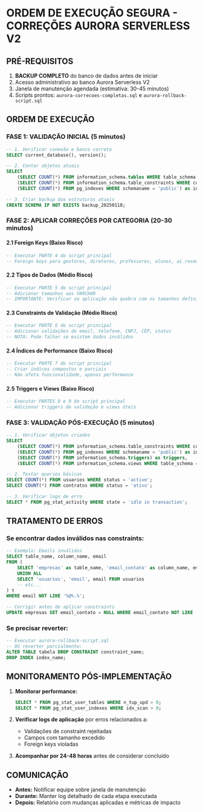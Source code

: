 # ORDEM DE EXECUÇÃO SEGURA - CORREÇÕES AURORA SERVERLESS V2

## PRÉ-REQUISITOS
1. **BACKUP COMPLETO** do banco de dados antes de iniciar
2. Acesso administrativo ao banco Aurora Serverless V2
3. Janela de manutenção agendada (estimativa: 30-45 minutos)
4. Scripts prontos: `aurora-correcoes-completas.sql` e `aurora-rollback-script.sql`

## ORDEM DE EXECUÇÃO

### FASE 1: VALIDAÇÃO INICIAL (5 minutos)
```sql
-- 1. Verificar conexão e banco correto
SELECT current_database(), version();

-- 2. Contar objetos atuais
SELECT 
    (SELECT COUNT(*) FROM information_schema.tables WHERE table_schema = 'public') as tabelas,
    (SELECT COUNT(*) FROM information_schema.table_constraints WHERE constraint_type = 'FOREIGN KEY') as foreign_keys,
    (SELECT COUNT(*) FROM pg_indexes WHERE schemaname = 'public') as indices;

-- 3. Criar backup das estruturas atuais
CREATE SCHEMA IF NOT EXISTS backup_20250118;
```

### FASE 2: APLICAR CORREÇÕES POR CATEGORIA (20-30 minutos)

#### 2.1 Foreign Keys (Baixo Risco)
```sql
-- Executar PARTE 4 do script principal
-- Foreign keys para gestores, diretores, professores, alunos, ai_resource_configs
```

#### 2.2 Tipos de Dados (Médio Risco)
```sql
-- Executar PARTE 5 do script principal
-- Adicionar tamanhos aos VARCHAR
-- IMPORTANTE: Verificar se aplicação não quebra com os tamanhos definidos
```

#### 2.3 Constraints de Validação (Médio Risco)
```sql
-- Executar PARTE 6 do script principal
-- Adicionar validações de email, telefone, CNPJ, CEP, status
-- NOTA: Pode falhar se existem dados inválidos
```

#### 2.4 Índices de Performance (Baixo Risco)
```sql
-- Executar PARTE 7 do script principal
-- Criar índices compostos e parciais
-- Não afeta funcionalidade, apenas performance
```

#### 2.5 Triggers e Views (Baixo Risco)
```sql
-- Executar PARTES 8 e 9 do script principal
-- Adicionar triggers de validação e views úteis
```

### FASE 3: VALIDAÇÃO PÓS-EXECUÇÃO (5 minutos)
```sql
-- 1. Verificar objetos criados
SELECT 
    (SELECT COUNT(*) FROM information_schema.table_constraints WHERE constraint_type = 'FOREIGN KEY') as foreign_keys,
    (SELECT COUNT(*) FROM pg_indexes WHERE schemaname = 'public') as indices,
    (SELECT COUNT(*) FROM information_schema.triggers) as triggers,
    (SELECT COUNT(*) FROM information_schema.views WHERE table_schema = 'public') as views;

-- 2. Testar queries básicas
SELECT COUNT(*) FROM usuarios WHERE status = 'active';
SELECT COUNT(*) FROM contratos WHERE status = 'ativo';

-- 3. Verificar logs de erro
SELECT * FROM pg_stat_activity WHERE state = 'idle in transaction';
```

## TRATAMENTO DE ERROS

### Se encontrar dados inválidos nas constraints:
```sql
-- Exemplo: Emails inválidos
SELECT table_name, column_name, email 
FROM (
    SELECT 'empresas' as table_name, 'email_contato' as column_name, email_contato as email FROM empresas
    UNION ALL
    SELECT 'usuarios', 'email', email FROM usuarios
    -- etc...
) t
WHERE email NOT LIKE '%@%.%';

-- Corrigir antes de aplicar constraints
UPDATE empresas SET email_contato = NULL WHERE email_contato NOT LIKE '%@%.%';
```

### Se precisar reverter:
```sql
-- Executar aurora-rollback-script.sql
-- OU reverter parcialmente:
ALTER TABLE tabela DROP CONSTRAINT constraint_name;
DROP INDEX index_name;
```

## MONITORAMENTO PÓS-IMPLEMENTAÇÃO

1. **Monitorar performance:**
   ```sql
   SELECT * FROM pg_stat_user_tables WHERE n_tup_upd > 0;
   SELECT * FROM pg_stat_user_indexes WHERE idx_scan > 0;
   ```

2. **Verificar logs de aplicação** por erros relacionados a:
   - Validações de constraint rejeitadas
   - Campos com tamanho excedido
   - Foreign keys violadas

3. **Acompanhar por 24-48 horas** antes de considerar concluído

## COMUNICAÇÃO

- **Antes:** Notificar equipe sobre janela de manutenção
- **Durante:** Manter log detalhado de cada etapa executada
- **Depois:** Relatório com mudanças aplicadas e métricas de impacto
